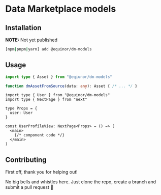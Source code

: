 # Data Marketplace models

## Installation

**NOTE:** Not yet published

```sh
[npm|pnpm|yarn] add @equinor/dm-models
```

## Usage

```ts
import type { Asset } from "@eqiunor/dm-models"

function dmAssetFromSource(data: any): Asset { /* ... */ }
```

```tsx
import type { User } from "@equinor/dm-models"
import type { NextPage } from "next"

type Props = {
  user: User
}

const UserProfileView: NextPage<Props> = () => (
  <main>
    {/* component code */}
  </main>
)
```

## Contributing

First off, thank you for helping out!

No big bells and whistles here. Just clone the repo, create a branch and submit a pull request 🙌
